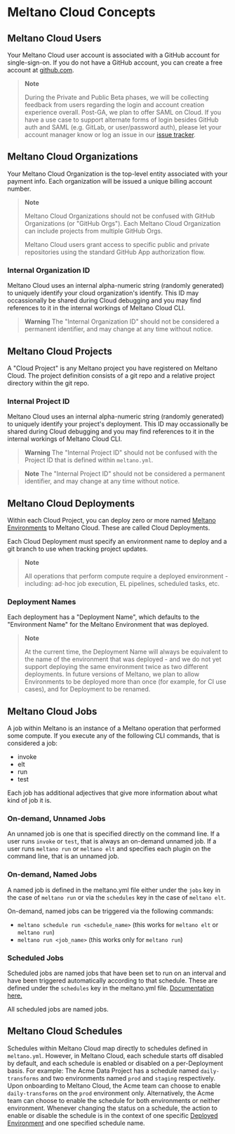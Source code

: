 # Meltano Cloud Concepts

## Meltano Cloud Users

Your Meltano Cloud user account is associated with a GitHub account for single-sign-on. If you do not have a GitHub account, you can create a free account at [github.com](https://github.com).

> **Note**
>
> During the Private and Public Beta phases, we will be collecting feedback from users regarding the login and account creation experience overall. Post-GA, we plan to offer SAML on Cloud. If you have a use case to support alternate forms of login besides GitHub auth and SAML (e.g. GitLab, or user/password auth), please let your account manager know or log an issue in our [issue tracker](https://github.com/meltano/cloud-docs/issues).

## Meltano Cloud Organizations

Your Meltano Cloud Organization is the top-level entity associated with your payment info. Each organization will be issued a unique billing account number.

> **Note**
>
> Meltano Cloud Organizations should not be confused with GitHub Organizations (or "GitHub Orgs"). Each Meltano Cloud Organization can include projects from multiple GitHub Orgs.
>
> Meltano Cloud users grant access to specific public and private repositories using the standard GitHub App authorization flow.

### Internal Organization ID

Meltano Cloud uses an internal alpha-numeric string (randomly generated) to uniquely identify your cloud organization's identify. This ID may occassionally be shared during Cloud debugging and you may find references to it in the internal workings of Meltano Cloud CLI.

> **Warning**
> The "Internal Organization ID" should not be considered a permanent identifier, and may change at any time without notice.

## Meltano Cloud Projects

A "Cloud Project" is any Meltano project you have registered on Meltano Cloud. The project definition consists of a git repo and a relative project directory within the git repo.

### Internal Project ID

Meltano Cloud uses an internal alpha-numeric string (randomly generated) to uniquely identify your project's deployment. This ID may occassionally be shared during Cloud debugging and you may find references to it in the internal workings of Meltano Cloud CLI.

> **Warning**
> The "Internal Project ID" should not be confused with the Project ID that is defined within `meltano.yml`.

> **Note**
> The "Internal Project ID" should not be considered a permanent identifier, and may change at any time without notice.

## Meltano Cloud Deployments

Within each Cloud Project, you can deploy zero or more named [Meltano Environments](https://docs.meltano.com/concepts/environments) to Meltano Cloud. These are called Cloud Deployments.

Each Cloud Deployment must specify an environment name to deploy and a git branch to use when tracking project updates.

> **Note**
>
> All operations that perform compute require a deployed environment - including: ad-hoc job execution, EL pipelines, scheduled tasks, etc.

### Deployment Names

Each deployment has a "Deployment Name", which defaults to the "Environment Name" for the Meltano Environment that was deployed.

> **Note**
>
> At the current time, the Deployment Name will always be equivalent to the name of the environment that was deployed - and we do not yet support deploying the same environment twice as two different deployments. In future versions of Meltano, we plan to allow Environments to be deployed more than once (for example, for CI use cases), and for Deployment to be renamed.

## Meltano Cloud Jobs

A job within Meltano is an instance of a Meltano operation that performed some compute. If you execute any of the following CLI commands, that is considered a job:

* invoke
* elt
* run
* test

Each job has additional adjectives that give more information about what kind of job it is. 

### On-demand, Unnamed Jobs

An unnamed job is one that is specified directly on the command line. If a user runs `invoke` or `test`, that is always an on-demand unnamed job. If a user runs `meltano run` or `meltano elt` and specifies each plugin on the command line, that is an unnamed job.

### On-demand, Named Jobs

A named job is defined in the meltano.yml file either under the `jobs` key in the case of `meltano run` or via the `schedules` key in the case of `meltano elt`. 

On-demand, named jobs can be triggered via the following commands:

* `meltano schedule run <schedule_name>` (this works for `meltano elt` or `meltano run`)
* `meltano run <job_name>` (this works only for `meltano run`)

### Scheduled Jobs

Scheduled jobs are named jobs that have been set to run on an interval and have been triggered automatically according to that schedule. These are defined under the `schedules` key in the meltano.yml file. [Documentation here.](https://docs.meltano.com/concepts/project#schedules)

All scheduled jobs are named jobs.

## Meltano Cloud Schedules

Schedules within Meltano Cloud map directly to schedules defined in `meltano.yml`. However, in Meltano Cloud, each schedule starts off disabled by default, and each schedule is enabled or disabled on a per-Deployment basis.
For example: The Acme Data Project has a schedule named `daily-transforms` and two environments named `prod` and `staging` respectively. Upon onboarding to Meltano Cloud, the Acme team can choose to enable `daily-transforms` on the `prod` environment only. Alternatively, the Acme team can choose to enable the schedule for both environments or neither environment. Whenever changing the status on a schedule, the action to enable or disable the schedule is in the context of one specific [Deployed Environment](#meltano-cloud-deployments) and one specified schedule name.
